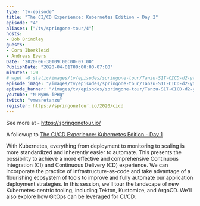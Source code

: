 ```yaml
---
type: "tv-episode"
title: "The CI/CD Experience: Kubernetes Edition - Day 2"
episode: "4"
aliases: ["/tv/springone-tour/4"]
hosts:
- Bob Brindley
guests:
- Cora Iberkleid
- Andreas Evers
Date: "2020-06-30T09:00:00-07:00"
PublishDate: "2020-04-01T00:00:00-07:00"
minutes: 120
# wget -O static/images/tv/episodes/springone-tour/Tanzu-S1T-CICD-d2-yt.jpg https://img.youtube.com/vi/sZt76yOpeTQ/mqdefault.jpg
episode_image: "/images/tv/episodes/springone-tour/Tanzu-S1T-CICD-d2-yt.jpg"
episode_banner: "/images/tv/episodes/springone-tour/Tanzu-S1T-CICD-d2-yt.jpg"
youtube: "N-MyH6-iPHg"
twitch: "vmwaretanzu"
register: https://springonetour.io/2020/cicd
---
```


See more at - https://springonetour.io/

A followup to [The CI/CD Experience: Kubernetes Edition - Day 1](../0003)

With Kubernetes, everything from deployment to monitoring to scaling is more standardized and inherently easier to automate. This presents the possibility to achieve a more effective and comprehensive Continuous Integration (CI) and Continuous Delivery (CD) experience. We can incorporate the practice of infrastructure-as-code and take advantage of a flourishing ecosystem of tools to improve and fully automate our application deployment strategies. In this session, we'll tour the landscape of new Kubernetes-centric tooling, including Tekton, Kustomize, and ArgoCD. We'll also explore how GitOps can be leveraged for CI/CD.